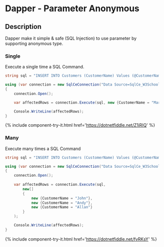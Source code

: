 # Dapper - Parameter Anonymous 

## Description
Dapper make it simple & safe (SQL Injection) to use parameter by supporting anonymous type.

### Single
Execute a single time a SQL Command.

```csharp
string sql = "INSERT INTO Customers (CustomerName) Values (@CustomerName);";

using (var connection = new SqlCeConnection("Data Source=SqlCe_W3Schools.sdf"))
{
	connection.Open();

	var affectedRows = connection.Execute(sql, new {CustomerName = "Mark"});

	Console.WriteLine(affectedRows);
}
```
{% include component-try-it.html href='https://dotnetfiddle.net/Z1iRIQ' %}  

### Many
Execute many times a SQL Command

```csharp
string sql = "INSERT INTO Customers (CustomerName) Values (@CustomerName);";

using (var connection = new SqlCeConnection("Data Source=SqlCe_W3Schools.sdf"))
{
	connection.Open();
	
	var affectedRows = connection.Execute(sql,
 		new[]
 		{
     		new {CustomerName = "John"},
     		new {CustomerName = "Andy"},
     		new {CustomerName = "Allan"}
 		}
	);

	Console.WriteLine(affectedRows);
}
```
{% include component-try-it.html href='https://dotnetfiddle.net/fvRKsY' %}  